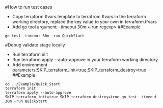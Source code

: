 #How to run test cases
- Copy terraform.tfvars.template to terrafrom.tfvars in the terraform working directory, replace the key value to your own in terraform.tfvars
- Add go tool argument: -timeout 30m  <-run regexp>
##Example
```
go test -timeout 30m -run QuickStart
```
#Debug validate stage locally
- Run terraform init
- Run terraform apply --auto-approve in your terraform working directory
- Add environment parameters:SKIP_terraform_init=true;SKIP_terraform_destroy=true
##Example
```
cd ../Example/Quick_Start
terraform init
terraform apply --auto-approve
SKIP_terraform_init=true SKIP_terraform_destroy=true go test -timeout 30m -run QuickStart
```